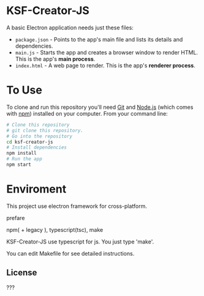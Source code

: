 # KSF-Creator-JS

A basic Electron application needs just these files:

- `package.json` - Points to the app's main file and lists its details and dependencies.
- `main.js` - Starts the app and creates a browser window to render HTML. This is the app's **main process**.
- `index.html` - A web page to render. This is the app's **renderer process**.

# To Use

To clone and run this repository you'll need [Git](https://git-scm.com) and [Node.js](https://nodejs.org/en/download/) (which comes with [npm](http://npmjs.com)) installed on your computer. From your command line:

```bash
# Clone this repository
# git clone this repository. 
# Go into the repository
cd ksf-creator-js
# Install dependencies
npm install
# Run the app
npm start
```

# Enviroment

This project use electron framework for cross-platform.

prefare

npm( + legacy ), typescript(tsc), make

KSF-Creator-JS use typescript for js. You just type 'make'.

You can edit Makefile for see detailed instructions.


## License


???
